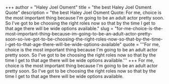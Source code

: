 +++
author = "Haley Joel Osment"
title = "the best Haley Joel Osment Quote"
description = "the best Haley Joel Osment Quote: For me, choice is the most important thing because I'm going to be an adult actor pretty soon. So I've got to be choosing the right roles now so that by the time I get to that age there will be wide options available."
slug = "for-me-choice-is-the-most-important-thing-because-im-going-to-be-an-adult-actor-pretty-soon-so-ive-got-to-be-choosing-the-right-roles-now-so-that-by-the-time-i-get-to-that-age-there-will-be-wide-options-available"
quote = '''For me, choice is the most important thing because I'm going to be an adult actor pretty soon. So I've got to be choosing the right roles now so that by the time I get to that age there will be wide options available.'''
+++
For me, choice is the most important thing because I'm going to be an adult actor pretty soon. So I've got to be choosing the right roles now so that by the time I get to that age there will be wide options available.
